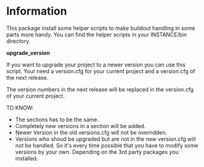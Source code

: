 Information
===========

This package install some helper scripts to make buildout handling in some parts more handy. You can find the helper scripts in your INSTANCE/bin directory.


**upgrade_version**

If you want to upgrade your project to a newer version you can use this script.
Your need a version.cfg for your current project and a version.cfg of the next release.

The version numbers in the next release will be replaced in the version.cfg of your current
project.

TO KNOW:

- The sections has to be the same.
- Completely new versions in a section will be added.
- Newer Version in the old versions.cfg will not be overridden.
- Versions who shoud be upgraded but are not in the new version.cfg
  will not be handled. So it's every time possible that you have to modify
  some versions by your own. Depending on the 3rd party packages you installed.
